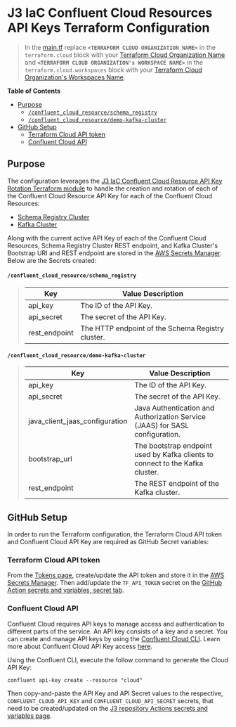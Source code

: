 # J3 IaC Confluent Cloud Resources API Keys Terraform Configuration

> In the [main.tf](main.tf) replace **`<TERRAFORM CLOUD ORGANIZATION NAME>`** in the `terraform.cloud` block with your [Terraform Cloud Organization Name](https://developer.hashicorp.com/terraform/cloud-docs/users-teams-organizations/organizations) and **`<TERRAFORM CLOUD ORGANIZATION's WORKSPACE NAME>`** in the `terraform.cloud.workspaces` block with your [Terraform Cloud Organization's Workspaces Name](https://developer.hashicorp.com/terraform/cloud-docs/workspaces).


**Table of Contents**

<!-- toc -->
+ [Purpose](#purpose)
    - [`/confluent_cloud_resource/schema_registry`](#confluent_cloud_resourceschema_registry)
    - [`/confluent_cloud_resource/demo-kafka-cluster`](#confluent_cloud_resourcedemo-kafka-cluster)
+ [GitHub Setup](#github-setup)
    - [Terraform Cloud API token](#terraform-cloud-api-token)
    - [Confluent Cloud API](#confluent-cloud-api)
<!-- tocstop -->

## Purpose
The configuration leverages the [J3 IaC Confluent Cloud Resource API Key Rotation Terraform module](https://github.com/j3-signalroom/j3-iac-confluent_cloud_resource_api_key_rotation-tf) to handle the creation and rotation of each of the Confluent Cloud Resource API Key for each of the Confluent Cloud Resources:
- [Schema Registry Cluster](https://registry.terraform.io/providers/confluentinc/confluent/latest/docs/resources/confluent_schema_registry_cluster)
- [Kafka Cluster](https://registry.terraform.io/providers/confluentinc/confluent/latest/docs/resources/confluent_kafka_cluster)

Along with the current active API Key of each of the Confluent Cloud Resources, Schema Registry Cluster REST endpoint, and Kafka Cluster's Bootstrap URI and REST endpoint are stored in the [AWS Secrets Manager](https://registry.terraform.io/providers/hashicorp/aws/latest/docs/resources/secretsmanager_secret).  Below are the Secrets created:

#### `/confluent_cloud_resource/schema_registry`

> Key|Value Description
> -|-
> api_key|The ID of the API Key.
> api_secret|The secret of the API Key.
> rest_endpoint|The HTTP endpoint of the Schema Registry cluster.

#### `/confluent_cloud_resource/demo-kafka-cluster`
> Key|Value Description
> -|-
> api_key|The ID of the API Key.
> api_secret|The secret of the API Key.
> java_client_jaas_configuration|Java Authentication and Authorization Service (JAAS) for SASL configuration.
> bootstrap_url|The bootstrap endpoint used by Kafka clients to connect to the Kafka cluster.
> rest_endpoint|The REST endpoint of the Kafka cluster.

## GitHub Setup
In order to run the Terraform configuration, the Terraform Cloud API token and Confluent Cloud API Key are required as GitHub Secret variables:

### Terraform Cloud API token
From the [Tokens page](https://app.terraform.io/app/settings/tokens), create/update the API token and store it in the [AWS Secrets Manager](https://us-east-1.console.aws.amazon.com/secretsmanager/secret?name=%2Fsi-iac-confluent_cloud_kafka_api_key_rotation-tf%2Fconfluent&region=us-east-1).  Then add/update the `TF_API_TOKEN` secret on the [GitHub Action secrets and variables, secret tab](https://github.com/signalroom/si-iac-confluent_cloud_kafka_api_key_rotation-tf/settings/secrets/actions).

### Confluent Cloud API
Confluent Cloud requires API keys to manage access and authentication to different parts of the service.  An API key consists of a key and a secret.  You can create and manage API keys by using the [Confluent Cloud CLI](https://docs.confluent.io/confluent-cli/current/overview.html).  Learn more about Confluent Cloud API Key access [here](https://docs.confluent.io/cloud/current/access-management/authenticate/api-keys/api-keys.html#ccloud-api-keys).


Using the Confluent CLI, execute the follow command to generate the Cloud API Key:
```
confluent api-key create --resource "cloud" 
```
Then copy-and-paste the API Key and API Secret values to the respective, `CONFLUENT_CLOUD_API_KEY` and `CONFLUENT_CLOUD_API_SECRET` secrets, that need to be created/updated on the [J3 repository Actions secrets and variables page](https://github.com/j3-signalroom/j3-iac-confluent_cloud_resources_api_keys-tf/settings/secrets/actions).
